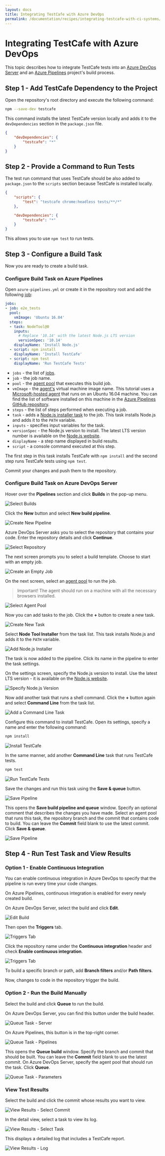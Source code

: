 ```yaml
---
layout: docs
title: Integrating TestCafe with Azure DevOps
permalink: /documentation/recipes/integrating-testcafe-with-ci-systems/azure-devops.html
---
```

# Integrating TestCafe with Azure DevOps

This topic describes how to integrate TestCafe tests into an [Azure DevOps Server](https://azure.microsoft.com/en-us/services/devops/server/) and an [Azure Pipelines](https://azure.microsoft.com/en-us/services/devops/pipelines/) project's build process.

## Step 1 - Add TestCafe Dependency to the Project

Open the repository's root directory and execute the following command:

```sh
npm --save-dev testcafe
```

This command installs the latest TestCafe version locally and adds it to the `devDependencies` section in the `package.json` file.

```json
{
    "devDependencies": {
        "testcafe": "*"
    }
}
```

## Step 2 - Provide a Command to Run Tests

The test run command that uses TestCafe should be also added to `package.json` to the `scripts` section because TestCafe is installed locally.

```json
{
    "scripts": {
        "test": "testcafe chrome:headless tests/**/*"
    },

    "devDependencies": {
        "testcafe": "*"
    }
}
```

This allows you to use `npm test` to run tests.

## Step 3 - Configure a Build Task

Now you are ready to create a build task.

### Configure Build Task on Azure Pipelines

Open `azure-pipelines.yml` or create it in the repository root and add the following [job](https://docs.microsoft.com/en-us/azure/devops/pipelines/process/phases?view=vsts&tabs=yaml):

```yaml
jobs:
- job: e2e_tests
  pool:
    vmImage: 'Ubuntu 16.04'
  steps:
  - task: NodeTool@0
    inputs:
      # Replace '10.14' with the latest Node.js LTS version
      versionSpec: '10.14'
    displayName: 'Install Node.js'
  - script: npm install
    displayName: 'Install TestCafe'
  - script: npm test
    displayName: 'Run TestCafe Tests'
```

* `jobs` - the list of [jobs](https://docs.microsoft.com/en-us/azure/devops/pipelines/process/phases?view=vsts&tabs=yaml).
* `job` - the job name.
* `pool` - the [agent pool](https://docs.microsoft.com/en-us/azure/devops/pipelines/agents/pools-queues?view=vsts) that executes this build job.
* `vmImage` - the [agent's](https://docs.microsoft.com/en-us/azure/devops/pipelines/agents/agents?view=vsts) virtual machine image name. This tutorial uses a [Microsoft-hosted agent](https://docs.microsoft.com/en-us/azure/devops/pipelines/agents/hosted?view=vsts&tabs=yaml) that runs on an Ubuntu 16.04 machine. You can find the list of software installed on this machine in the [Azure Pipelines GitHub repository](https://github.com/Microsoft/azure-pipelines-image-generation/blob/master/images/linux/Ubuntu1604-README.md).
* `steps` - the list of steps performed when executing a job.
* `task` - adds a [Node.js installer task](https://docs.microsoft.com/en-us/azure/devops/pipelines/tasks/tool/node-js?view=vsts)  to the job. This task installs Node.js and adds it to the `PATH` variable.
* `inputs` - specifies input variables for the task.
* `versionSpec` - the Node.js version to install. The latest LTS version number is available on the [Node.js website](https://nodejs.org/en/).
* `displayName` - a step name displayed in build results.
* `script` - a console command executed at this step.

The first step in this task installs TestCafe with `npm install` and the second step runs TestCafe tests using `npm test`.

Commit your changes and push them to the repository.

### Configure Build Task on Azure DevOps Server

Hover over the **Pipelines** section and click **Builds** in the pop-up menu.

![Select Builds](../../../images/azure/select-builds.png)

Click the **New** button and select **New build pipeline**.

![Create New Pipeline](../../../images/azure/create-new-pipeline.png)

Azure DevOps Server asks you to select the repository that contains your code. Enter the repository details and click **Continue**.

![Select Repository](../../../images/azure/select-repo.png)

The next screen prompts you to select a build template. Choose to start with an empty job.

![Create an Empty Job](../../../images/azure/create-empty-job.png)

On the next screen, select an [agent pool](https://docs.microsoft.com/en-us/azure/devops/pipelines/agents/pools-queues?view=vsts) to run the job.

> Important! The agent should run on a machine with all the necessary browsers installed.

![Select Agent Pool](../../../images/azure/select-agent-pool.png)

Now you can add tasks to the job. Click the **+** button to create a new task.

![Create New Task](../../../images/azure/add-new-task.png)

Select **Node Tool Installer** from the task list. This task installs Node.js and adds it to the `PATH` variable.

![Add Node.js Installer](../../../images/azure/add-node-installer.png)

The task is now added to the pipeline. Click its name in the pipeline to enter the task settings.

On the settings screen, specify the Node.js version to install. Use the latest LTS version - it is available on the [Node.js website](https://nodejs.org/en/).

![Specify Node.js Version](../../../images/azure/set-node-version.png)

Now add another task that runs a shell command. Click the **+** button again and select **Command Line** from the task list.

![Add a Command Line Task](../../../images/azure/add-command-line.png)

Configure this command to install TestCafe. Open its settings, specify a name and enter the following command:

```cmd
npm install
```

![Install TestCafe](../../../images/azure/npm-install.png)

In the same manner, add another **Command Line** task that runs TestCafe tests.

```cmd
npm test
```

![Run TestCafe Tests](../../../images/azure/npm-test.png)

Save the changes and run this task using the **Save & queue** button.

![Save Pipeline](../../../images/azure/save-pipeline.png)

This opens the **Save build pipeline and queue** window. Specify an optional comment that describes the changes you have made. Select an agent pool that runs this task, the repository branch and the commit that contains code to build. You can leave the **Commit** field blank to use the latest commit. Click **Save & queue**.

![Save Pipeline](../../../images/azure/save-options.png)

## Step 4 - Run Test Task and View Results

### Option 1 - Enable Continuous Integration

You can enable continuous integration in Azure DevOps to specify that the pipeline is run every time your code changes.

On Azure Pipelines, continuous integration is enabled for every newly created build.

On Azure DevOps Server, select the build and click **Edit**.

![Edit Build](../../../images/azure/edit-task-server.png)

Then open the **Triggers** tab.

![Triggers Tab](../../../images/azure/set-ci.png)

Click the repository name under the **Continuous integration** header and check **Enable continuous integration**.

![Triggers Tab](../../../images/azure/enable-ci.png)

To build a specific branch or path, add **Branch filters** and/or **Path filters**.

Now, changes to code in the repository trigger the build.

### Option 2 - Run the Build Manually

Select the build and click **Queue** to run the build.

On Azure DevOps Server, you can find this button under the build header.

![Queue Task - Server](../../../images/azure/queue-task-server.png)

On Azure Pipelines, this button is in the top-right corner.

![Queue Task - Pipelines](../../../images/azure/queue-task-pipelines.png)

This opens the **Queue build** window. Specify the branch and commit that should be built. You can leave the **Commit** field blank to use the latest commit. On Azure DevOps Server, specify the agent pool that should run the task. Click **Queue**.

![Queue Task - Parameters](../../../images/azure/queue-task-parameters.png)

### View Test Results

Select the build and click the commit whose results you want to view.

![View Results - Select Commit](../../../images/azure/view-results-select-commit.png)

In the detail view, select a task to view its log.

![View Results - Select Task](../../../images/azure/view-results-select-task.png)

This displays a detailed log that includes a TestCafe report.

![View Results - Log](../../../images/azure/view-results-log.png)
